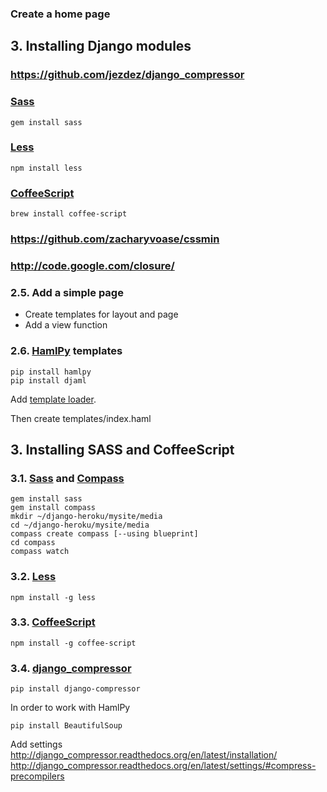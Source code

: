### Create a home page



## 3. Installing Django modules


### https://github.com/jezdez/django_compressor

### [Sass](http://sass-lang.com/download.html)

    gem install sass

### [Less](http://lesscss.org/)

    npm install less

### [CoffeeScript](github.com/jashkenas/coffee-script)

    brew install coffee-script

### https://github.com/zacharyvoase/cssmin

### http://code.google.com/closure/


### 2.5. Add a simple page
    
 - Create templates for layout and page
 - Add a view function
 
### 2.6. [HamlPy](https://github.com/jessemiller/HamlPy) templates

    pip install hamlpy
    pip install djaml

Add [template loader](https://github.com/chartjes/djaml).

Then create templates/index.haml



## 3. Installing SASS and CoffeeScript

### 3.1. [Sass](http://sass-lang.com/download.html) and [Compass](https://github.com/chriseppstein/compass)

    gem install sass
    gem install compass
    mkdir ~/django-heroku/mysite/media
    cd ~/django-heroku/mysite/media
    compass create compass [--using blueprint]
    cd compass
    compass watch

### 3.2. [Less](http://lesscss.org/)

    npm install -g less

### 3.3. [CoffeeScript](github.com/jashkenas/coffee-script)

    npm install -g coffee-script

### 3.4. [django_compressor](https://github.com/jezdez/django_compressor)

    pip install django-compressor

In order to work with HamlPy

    pip install BeautifulSoup

Add settings
http://django_compressor.readthedocs.org/en/latest/installation/
http://django_compressor.readthedocs.org/en/latest/settings/#compress-precompilers

    
